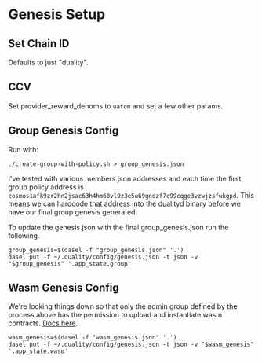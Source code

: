 # Genesis Setup

## Set Chain ID

Defaults to just "duality".

## CCV

Set provider_reward_denoms to `uatom` and set a few other params.

## Group Genesis Config

Run with:

```
./create-group-with-policy.sh > group_genesis.json
```

I've tested with various members.json addresses and each time the first group
policy address is
`cosmos1afk9zr2hn2jsac63h4hm60vl9z3e5u69gndzf7c99cqge3vzwjzsfwkgpd`. This means
we can hardcode that address into the dualityd binary before we have our final
group genesis generated.

To update the genesis.json with the final group_genesis.json run the following.

```
group_genesis=$(dasel -f "group_genesis.json" '.')
dasel put -f ~/.duality/config/genesis.json -t json -v "$group_genesis" '.app_state.group'
```

## Wasm Genesis Config

We're locking things down so that only the admin group defined by the process above has the permission
to upload and instantiate wasm contracts. [Docs here](https://github.com/CosmWasm/wasmd/tree/main#genesis-configuration).

```
wasm_genesis=$(dasel -f "wasm_genesis.json" '.')
dasel put -f ~/.duality/config/genesis.json -t json -v "$wasm_genesis" '.app_state.wasm'
```
